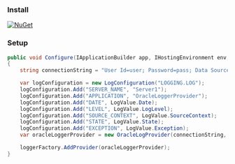 ### Install
[![NuGet](https://img.shields.io/nuget/v/OracleLoggerProvider.svg?&label=nuget%20OracleLoggerProvider)](https://www.nuget.org/packages/OracleLoggerProvider/)

### Setup
```csharp
public void Configure(IApplicationBuilder app, IHostingEnvironment env, ILoggerFactory loggerFactory)
{
    string connectionString = "User Id=user; Password=pass; Data Source=datasource;";

    var logConfiguration = new LogConfiguration("LOGGING.LOG");
    logConfiguration.Add("SERVER_NAME", "Server1");
    logConfiguration.Add("APPLICATION", "OracleLoggerProvider");
    logConfiguration.Add("DATE", LogValue.Date);
    logConfiguration.Add("LEVEL", LogValue.LogLevel);
    logConfiguration.Add("SOURCE_CONTEXT", LogValue.SourceContext);
    logConfiguration.Add("STATE", LogValue.State);
    logConfiguration.Add("EXCEPTION", LogValue.Exception);
    var oracleLoggerProvider = new OracleLogProvider(connectionString, logConfiguration);

    loggerFactory.AddProvider(oracleLoggerProvider);
}
```